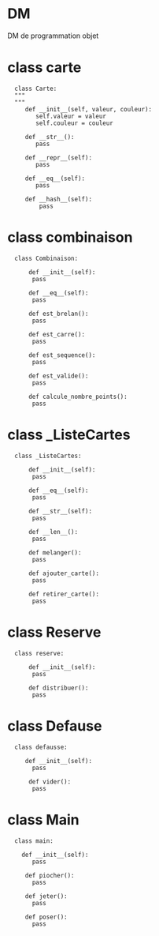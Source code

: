 # DM
DM de programmation objet


# class carte

      class Carte:
      """
      """
         def __init__(self, valeur, couleur):
            self.valeur = valeur
            self.couleur = couleur

         def __str__():
            pass

         def __repr__(self):
            pass

         def __eq__(self):
            pass
    
         def __hash__(self):
             pass

# class combinaison

      class Combinaison:

          def __init__(self):
           pass

          def __eq__(self):
           pass

          def est_brelan():
           pass

          def est_carre():
           pass

          def est_sequence():
           pass

          def est_valide():
           pass

          def calcule_nombre_points():
           pass

# class _ListeCartes

      class _ListeCartes:

          def __init__(self):
           pass

          def __eq__(self):
           pass

          def __str__(self):
           pass

          def __len__():
           pass

          def melanger():
           pass 

          def ajouter_carte():
           pass 

          def retirer_carte():
           pass

# class Reserve 

      class reserve:

          def __init__(self):
           pass

          def distribuer():
           pass

# class Defause

      class defausse:

         def __init__(self):
           pass

          def vider():
           pass

# class Main

      class main:

        def __init__(self):
           pass

         def piocher():
           pass

         def jeter():
           pass

         def poser():
           pass
